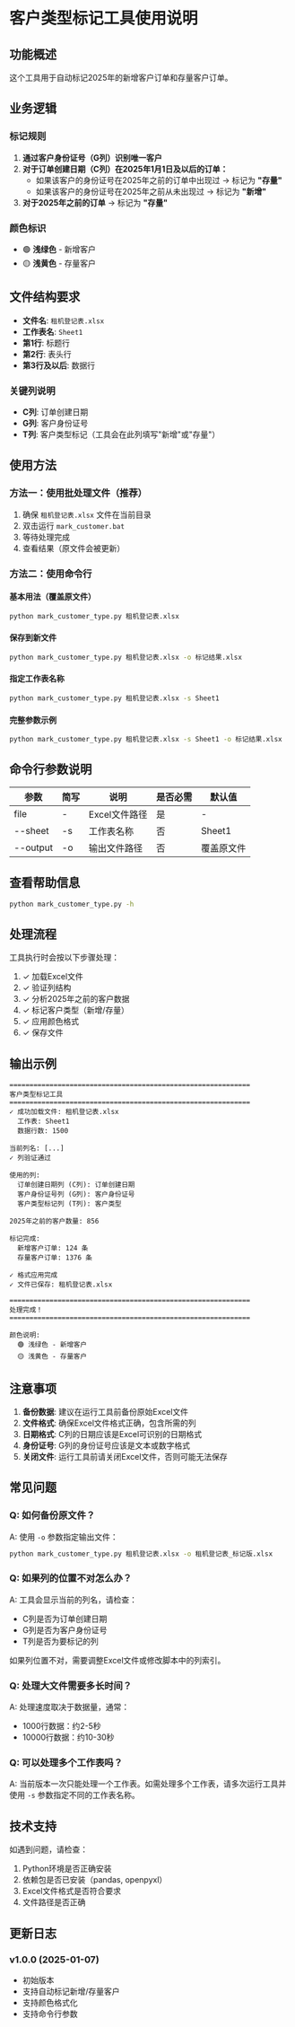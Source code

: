 # 客户类型标记工具使用说明

## 功能概述

这个工具用于自动标记2025年的新增客户订单和存量客户订单。

## 业务逻辑

### 标记规则

1. **通过客户身份证号（G列）识别唯一客户**
2. **对于订单创建日期（C列）在2025年1月1日及以后的订单：**
   - 如果该客户的身份证号在2025年之前的订单中出现过 → 标记为 **"存量"**
   - 如果该客户的身份证号在2025年之前从未出现过 → 标记为 **"新增"**
3. **对于2025年之前的订单** → 标记为 **"存量"**

### 颜色标识

- 🟢 **浅绿色** - 新增客户
- 🟡 **浅黄色** - 存量客户

## 文件结构要求

- **文件名**: `租机登记表.xlsx`
- **工作表名**: `Sheet1`
- **第1行**: 标题行
- **第2行**: 表头行
- **第3行及以后**: 数据行

### 关键列说明

- **C列**: 订单创建日期
- **G列**: 客户身份证号
- **T列**: 客户类型标记（工具会在此列填写"新增"或"存量"）

## 使用方法

### 方法一：使用批处理文件（推荐）

1. 确保 `租机登记表.xlsx` 文件在当前目录
2. 双击运行 `mark_customer.bat`
3. 等待处理完成
4. 查看结果（原文件会被更新）

### 方法二：使用命令行

#### 基本用法（覆盖原文件）

```bash
python mark_customer_type.py 租机登记表.xlsx
```

#### 保存到新文件

```bash
python mark_customer_type.py 租机登记表.xlsx -o 标记结果.xlsx
```

#### 指定工作表名称

```bash
python mark_customer_type.py 租机登记表.xlsx -s Sheet1
```

#### 完整参数示例

```bash
python mark_customer_type.py 租机登记表.xlsx -s Sheet1 -o 标记结果.xlsx
```

## 命令行参数说明

| 参数 | 简写 | 说明 | 是否必需 | 默认值 |
|------|------|------|----------|--------|
| file | - | Excel文件路径 | 是 | - |
| --sheet | -s | 工作表名称 | 否 | Sheet1 |
| --output | -o | 输出文件路径 | 否 | 覆盖原文件 |

## 查看帮助信息

```bash
python mark_customer_type.py -h
```

## 处理流程

工具执行时会按以下步骤处理：

1. ✓ 加载Excel文件
2. ✓ 验证列结构
3. ✓ 分析2025年之前的客户数据
4. ✓ 标记客户类型（新增/存量）
5. ✓ 应用颜色格式
6. ✓ 保存文件

## 输出示例

```
============================================================
客户类型标记工具
============================================================
✓ 成功加载文件: 租机登记表.xlsx
  工作表: Sheet1
  数据行数: 1500

当前列名: [...]
✓ 列验证通过

使用的列:
  订单创建日期列 (C列): 订单创建日期
  客户身份证号列 (G列): 客户身份证号
  客户类型标记列 (T列): 客户类型

2025年之前的客户数量: 856

标记完成:
  新增客户订单: 124 条
  存量客户订单: 1376 条

✓ 格式应用完成
✓ 文件已保存: 租机登记表.xlsx

============================================================
处理完成！
============================================================

颜色说明:
  🟢 浅绿色 - 新增客户
  🟡 浅黄色 - 存量客户
```

## 注意事项

1. **备份数据**: 建议在运行工具前备份原始Excel文件
2. **文件格式**: 确保Excel文件格式正确，包含所需的列
3. **日期格式**: C列的日期应该是Excel可识别的日期格式
4. **身份证号**: G列的身份证号应该是文本或数字格式
5. **关闭文件**: 运行工具前请关闭Excel文件，否则可能无法保存

## 常见问题

### Q: 如何备份原文件？

A: 使用 `-o` 参数指定输出文件：
```bash
python mark_customer_type.py 租机登记表.xlsx -o 租机登记表_标记版.xlsx
```

### Q: 如果列的位置不对怎么办？

A: 工具会显示当前的列名，请检查：
- C列是否为订单创建日期
- G列是否为客户身份证号
- T列是否为要标记的列

如果列位置不对，需要调整Excel文件或修改脚本中的列索引。

### Q: 处理大文件需要多长时间？

A: 处理速度取决于数据量，通常：
- 1000行数据：约2-5秒
- 10000行数据：约10-30秒

### Q: 可以处理多个工作表吗？

A: 当前版本一次只能处理一个工作表。如需处理多个工作表，请多次运行工具并使用 `-s` 参数指定不同的工作表名称。

## 技术支持

如遇到问题，请检查：
1. Python环境是否正确安装
2. 依赖包是否已安装（pandas, openpyxl）
3. Excel文件格式是否符合要求
4. 文件路径是否正确

## 更新日志

### v1.0.0 (2025-01-07)
- 初始版本
- 支持自动标记新增/存量客户
- 支持颜色格式化
- 支持命令行参数

